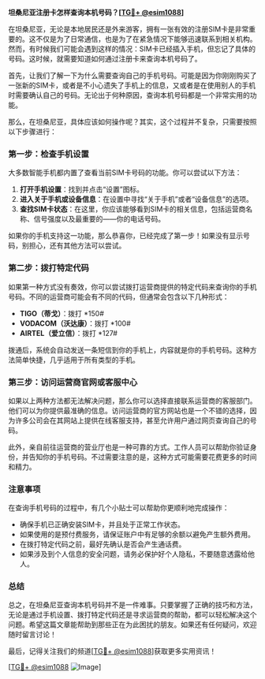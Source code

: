 **坦桑尼亚注册卡怎样查询本机号码？[[TG💪+ @esim1088](https://t.me/s/esim1088)]**

在坦桑尼亚，无论是本地居民还是外来游客，拥有一张有效的注册SIM卡是非常重要的。这不仅是为了日常通信，也是为了在紧急情况下能够迅速联系到相关机构。然而，有时候我们可能会遇到这样的情况：SIM卡已经插入手机，但忘记了具体的号码。这时候，就需要知道如何通过注册卡来查询本机号码了。

首先，让我们了解一下为什么需要查询自己的手机号码。可能是因为你刚刚购买了一张新的SIM卡，或者是不小心遗失了手机上的信息，又或者是在使用别人的手机时需要确认自己的号码。无论出于何种原因，查询本机号码都是一个非常实用的功能。

那么，在坦桑尼亚，具体应该如何操作呢？其实，这个过程并不复杂，只需要按照以下步骤进行：

### 第一步：检查手机设置

大多数智能手机都内置了查看当前SIM卡号码的功能。你可以尝试以下方法：

1. **打开手机设置**：找到并点击“设置”图标。
2. **进入关于手机或设备信息**：在设置中寻找“关于手机”或者“设备信息”的选项。
3. **查找SIM卡状态**：在这里，你应该能够看到SIM卡的相关信息，包括运营商名称、信号强度以及最重要的——你的电话号码。

如果你的手机支持这一功能，那么恭喜你，已经完成了第一步！如果没有显示号码，别担心，还有其他方法可以尝试。

### 第二步：拨打特定代码

如果第一种方式没有奏效，你可以尝试拨打运营商提供的特定代码来查询你的手机号码。不同的运营商可能会有不同的代码，但通常会包含以下几种形式：

- **TIGO（蒂戈）**：拨打 *150#
- **VODACOM（沃达康）**：拨打 *100#
- **AIRTEL（爱立信）**：拨打 *127#

拨通后，系统会自动发送一条短信到你的手机上，内容就是你的手机号码。这种方法简单快捷，几乎适用于所有类型的手机。

### 第三步：访问运营商官网或客服中心

如果以上两种方法都无法解决问题，那么你可以选择直接联系运营商的客服部门。他们可以为你提供最准确的信息。访问运营商的官方网站也是一个不错的选择，因为许多公司会在其网站上提供在线客服支持，甚至允许用户通过网页查询自己的号码。

此外，亲自前往运营商的营业厅也是一种可靠的方式。工作人员可以帮助你验证身份，并告知你的手机号码。不过需要注意的是，这种方式可能需要花费更多的时间和精力。

### 注意事项

在查询手机号码的过程中，有几个小贴士可以帮助你更顺利地完成操作：

- 确保手机已正确安装SIM卡，并且处于正常工作状态。
- 如果使用的是预付费服务，请保证账户中有足够的余额以避免产生额外费用。
- 在拨打特定代码之前，最好先确认是否会产生通话费。
- 如果涉及到个人信息的安全问题，请务必保护好个人隐私，不要随意透露给他人。

### 总结

总之，在坦桑尼亚查询本机号码并不是一件难事。只要掌握了正确的技巧和方法，无论是通过手机设置、拨打特定代码还是寻求运营商的帮助，都可以轻松解决这个问题。希望这篇文章能帮助到那些正在为此困扰的朋友。如果还有任何疑问，欢迎随时留言讨论！

最后，记得关注我们的频道[[TG💪+ @esim1088](https://t.me/s/esim1088)]获取更多实用资讯！ 

[[TG💪+ @esim1088](https://t.me/s/esim1088) ![Image](https://i.postimg.cc/4NQfJmqS/Snipaste-2025-05-13-00-14-12.png)]